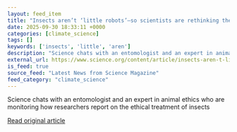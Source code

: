 ```yaml
---
layout: feed_item
title: "Insects aren’t ‘little robots’—so scientists are rethinking their welfare"
date: 2025-09-30 18:33:11 +0000
categories: [climate_science]
tags: []
keywords: ['insects', 'little', 'aren']
description: "Science chats with an entomologist and an expert in animal ethics who are monitoring how researchers report on the ethical treatment of insects"
external_url: https://www.science.org/content/article/insects-aren-t-little-robots-so-scientists-are-rethinking-their-welfare
is_feed: true
source_feed: "Latest News from Science Magazine"
feed_category: "climate_science"
---
```


Science chats with an entomologist and an expert in animal ethics who are monitoring how researchers report on the ethical treatment of insects

[Read original article](https://www.science.org/content/article/insects-aren-t-little-robots-so-scientists-are-rethinking-their-welfare)
